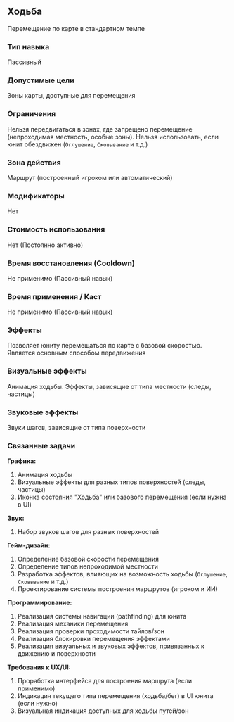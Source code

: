 ## Ходьба

Перемещение по карте в стандартном темпе

### Тип навыка

Пассивный

### Допустимые цели

Зоны карты, доступные для перемещения

### Ограничения

Нельзя передвигаться в зонах, где запрещено перемещение (непроходимая местность, особые зоны). Нельзя использовать, если юнит обездвижен (`Оглушение`, `Сковывание` и т.д.)

### Зона действия

Маршрут (построенный игроком или автоматический)

### Модификаторы

Нет

### Стоимость использования

Нет (Постоянно активно)

### Время восстановления (Cooldown)

Не применимо (Пассивный навык)

### Время применения / Каст

Не применимо (Пассивный навык)

### Эффекты

Позволяет юниту перемещаться по карте с базовой скоростью. Является основным способом передвижения

### Визуальные эффекты

Анимация ходьбы. Эффекты, зависящие от типа местности (следы, частицы)

### Звуковые эффекты

Звуки шагов, зависящие от типа поверхности

### Связанные задачи

**Графика:**
1. Анимация ходьбы
2. Визуальные эффекты для разных типов поверхностей (следы, частицы)
3. Иконка состояния "Ходьба" или базового перемещения (если нужна в UI)

**Звук:**
1. Набор звуков шагов для разных поверхностей

**Гейм-дизайн:**
1. Определение базовой скорости перемещения
2. Определение типов непроходимой местности
3. Разработка эффектов, влияющих на возможность ходьбы (`Оглушение`, `Сковывание` и т.д.)
4. Проектирование системы построения маршрутов (игроком и ИИ)

**Программирование:**
1. Реализация системы навигации (pathfinding) для юнита
2. Реализация механики перемещения
3. Реализация проверки проходимости тайлов/зон
4. Реализация блокировки перемещения эффектами
5. Реализация визуальных и звуковых эффектов, привязанных к движению и поверхности

**Требования к UX/UI:**
1. Проработка интерфейса для построения маршрута (если применимо)
2. Индикация текущего типа перемещения (ходьба/бег) в UI юнита (если нужно)
3. Визуальная индикация доступных для ходьбы путей/зон